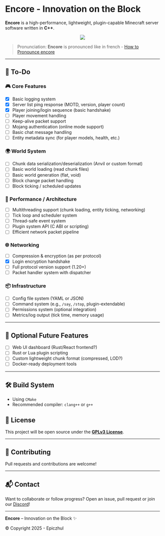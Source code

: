 # Encore - Innovation on the Block

**Encore** is a high-performance, lightweight, plugin-capable Minecraft server software written in **C++**.
<div align="center">
  <a href="https://discord.gg/z3AwTHzxFy">
    <img src="https://img.shields.io/badge/Discord-5865F2?style=for-the-badge&logo=discord&logoColor=white"/>
  </a>
  <br>
</div>



> Pronunciation: **Encore** is pronounced like in french - [How to Pronounce encore](https://youtu.be/_TndRxbUXzI?si=IGWAAAUA23HAcXij)

---

## 🧠 To-Do

### 🎮 Core Features
- [x] Basic logging system
- [x] Server list ping response (MOTD, version, player count)
- [x] Player joining/login sequence (basic handshake)
- [ ] Player movement handling
- [ ] Keep-alive packet support
- [ ] Mojang authentication (online mode support)
- [ ] Basic chat message handling
- [ ] Entity metadata sync (for player models, health, etc.)

### 🌍 World System
- [ ] Chunk data serialization/deserialization (Anvil or custom format)
- [ ] Basic world loading (read chunk files)
- [ ] Basic world generation (flat, void)
- [ ] Block change packet handling
- [ ] Block ticking / scheduled updates

### 🔄 Performance / Architecture
- [ ] Multithreading support (chunk loading, entity ticking, networking)
- [ ] Tick loop and scheduler system
- [ ] Thread-safe event system
- [ ] Plugin system API (C ABI or scripting)
- [ ] Efficient network packet pipeline

### 🌐 Networking
- [ ] Compression & encryption (as per protocol)
- [X] Login encryption handshake
- [ ] Full protocol version support (1.20+)
- [ ] Packet handler system with dispatcher

### 📦 Infrastructure
- [ ] Config file system (YAML or JSON)
- [ ] Command system (e.g., `/say`, `/stop`, plugin-extendable)
- [ ] Permissions system (optional integration)
- [ ] Metrics/log output (tick time, memory usage)

---

## 🧪 Optional Future Features
- [ ] Web UI dashboard (Rust/React frontend?)
- [ ] Rust or Lua plugin scripting
- [ ] Custom lightweight chunk format (compressed, LOD?)
- [ ] Docker-ready deployment tools

---

## 🛠 Build System
- Using `CMake`
- Recommended compiler: `clang++` or `g++`

## 🔗 License
This project will be open source under the **[GPLv3 License](https://www.gnu.org/licenses/gpl-3.0.en.html)**.

---

## 🤝 Contributing
Pull requests and contributions are welcome!

---

## 📬 Contact
Want to collaborate or follow progress? Open an issue, pull request or join our [Discord](https://discord.gg/z3AwTHzxFy)!

---

**Encore** – Innovation on the Block ✨


© Copyright 2025 - Epiczhul
